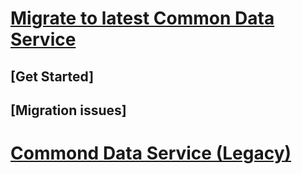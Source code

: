 # [Migrate to latest Common Data Service](migrate-latest-cds.md)
## [Get Started]
## [Migration issues]


# [Commond Data Service (Legacy)](/common-data-service/entity-reference/introduction)
